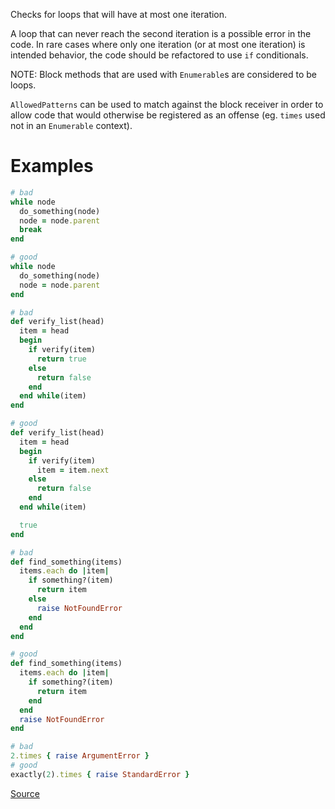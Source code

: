 
Checks for loops that will have at most one iteration.

A loop that can never reach the second iteration is a possible error in the code.
In rare cases where only one iteration (or at most one iteration) is intended behavior,
the code should be refactored to use `if` conditionals.

NOTE: Block methods that are used with ``Enumerable``s are considered to be loops.

`AllowedPatterns` can be used to match against the block receiver in order to allow
code that would otherwise be registered as an offense (eg. `times` used not in an
`Enumerable` context).

# Examples

```ruby
# bad
while node
  do_something(node)
  node = node.parent
  break
end

# good
while node
  do_something(node)
  node = node.parent
end

# bad
def verify_list(head)
  item = head
  begin
    if verify(item)
      return true
    else
      return false
    end
  end while(item)
end

# good
def verify_list(head)
  item = head
  begin
    if verify(item)
      item = item.next
    else
      return false
    end
  end while(item)

  true
end

# bad
def find_something(items)
  items.each do |item|
    if something?(item)
      return item
    else
      raise NotFoundError
    end
  end
end

# good
def find_something(items)
  items.each do |item|
    if something?(item)
      return item
    end
  end
  raise NotFoundError
end

# bad
2.times { raise ArgumentError }
# good
exactly(2).times { raise StandardError }
```

[Source](http://www.rubydoc.info/gems/rubocop/RuboCop/Cop/Lint/UnreachableLoop)